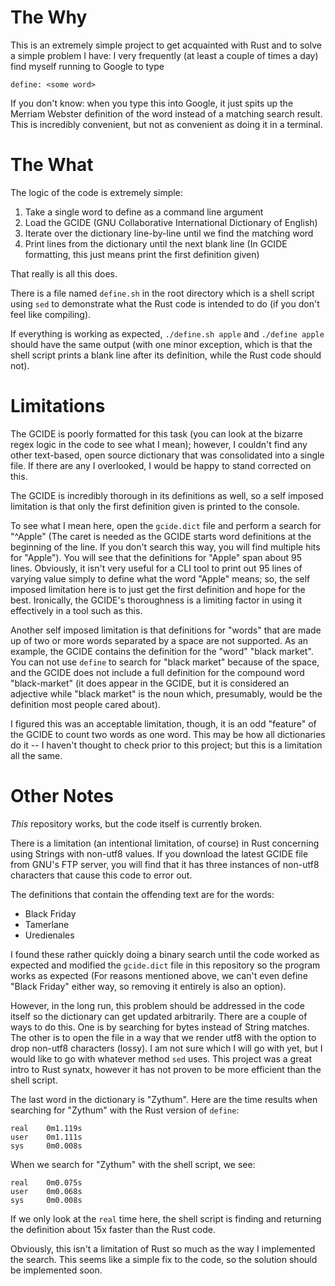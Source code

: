 # The Why
This is an extremely simple project to get acquainted with Rust and to solve a simple problem I have:
I very frequently (at least a couple of times a day) find myself running to Google to type
```
define: <some word>
```

If you don't know: when you type this into Google, it just spits up the Merriam Webster 
definition of the word instead of a matching search result. This is incredibly convenient,
but not as convenient as doing it in a terminal.

# The What
The logic of the code is extremely simple:
1. Take a single word to define as a command line argument
2. Load the GCIDE (GNU Collaborative International Dictionary of English)
3. Iterate over the dictionary line-by-line until we find the matching word
4. Print lines from the dictionary until the next blank line (In GCIDE formatting, this just means print the first definition given)

That really is all this does.

There is a file named `define.sh` in the root directory which is a shell script using `sed`
to demonstrate what the Rust code is intended to do (if you don't feel like compiling).

If everything is working as expected, `./define.sh apple` and `./define apple` should have
the same output (with one minor exception, which is that the shell script prints a blank
line after its definition, while the Rust code should not).

# Limitations
The GCIDE is poorly formatted for this task (you can look at the bizarre regex logic in the
code to see what I mean); however, I couldn't find any other text-based, open source dictionary
that was consolidated into a single file. If there are any I overlooked, I would be happy to
stand corrected on this.

The GCIDE is incredibly thorough in its definitions as well, so a self imposed limitation
is that only the first definition given is printed to the console.

To see what I mean here, open the `gcide.dict` file and perform a search for "^Apple" (The caret
is needed as the GCIDE starts word definitions at the beginning of the line. If you don't search
this way, you will find multiple hits for "Apple"). You will see that the definitions for "Apple"
span about 95 lines. Obviously, it isn't very useful for a CLI tool to print out 95 lines
of varying value simply to define what the word "Apple" means; so, the self imposed limitation
here is to just get the first definition and hope for the best. Ironically, the GCIDE's 
thoroughness is a limiting factor in using it effectively in a tool such as this.

Another self imposed limitation is that definitions for "words" that are made up of two or more
words separated by a space are not supported. As an example, the GCIDE contains the definition
for the "word" "black market". You can not use `define` to search for "black market" because
of the space, and the GCIDE does not include a full definition for the compound word
"black-market" (it does appear in the GCIDE, but it is considered an adjective while "black market"
is the noun which, presumably, would be the definition most people cared about).

I figured this was an acceptable limitation, though, it is an odd "feature" of the GCIDE to
count two words as one word. This may be how all dictionaries do it -- I haven't thought to
check prior to this project; but this is a limitation all the same.

# Other Notes
*This* repository works, but the code itself is currently broken.

There is a limitation (an intentional limitation, of course) in Rust concerning using Strings with
non-utf8 values. If you download the latest GCIDE file from GNU's FTP server, you will find that
it has three instances of non-utf8 characters that cause this code to error out.

The definitions that contain the offending text are for the words:
- Black Friday
- Tamerlane
- Uredienales

I found these rather quickly doing a binary search until the code worked as expected and modified
the `gcide.dict` file in this repository so the program works as expected (For reasons mentioned
above, we can't even define "Black Friday" either way, so removing it entirely is also an option).

However, in the long run, this problem should be addressed in the code itself so the dictionary
can get updated arbitrarily. There are a couple of ways to do this. One is by searching for bytes
instead of String matches. The other is to open the file in a way that we render utf8 with the 
option to drop non-utf8 characters (lossy). I am not sure which I will go with yet, but I would
like to go with whatever method `sed` uses. This project was a great intro to Rust synatx, however
it has not proven to be more efficient than the shell script.

The last word in the dictionary is "Zythum". Here are the time results when searching for "Zythum"
with the Rust version of `define`:
```
real    0m1.119s
user    0m1.111s
sys     0m0.008s
```

When we search for "Zythum" with the shell script, we see:
```
real    0m0.075s
user    0m0.068s
sys     0m0.008s
```

If we only look at the `real` time here, the shell script is finding and returning the definition
about 15x faster than the Rust code.

Obviously, this isn't a limitation of Rust so much as the way I implemented the search. This seems
like a simple fix to the code, so the solution should be implemented soon.
